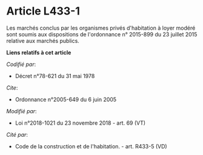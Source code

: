 # Article L433-1

Les marchés conclus par les organismes privés d'habitation à loyer modéré sont soumis aux dispositions de l'ordonnance n°
2015-899 du 23 juillet 2015 relative aux marchés publics.

**Liens relatifs à cet article**

_Codifié par_:

  - Décret n°78-621 du 31 mai 1978

_Cite_:

  - Ordonnance n°2005-649 du 6 juin 2005

_Modifié par_:

  - Loi n°2018-1021 du 23 novembre 2018 - art. 69 (VT)

_Cité par_:

  - Code de la construction et de l'habitation. - art. R433-5 (VD)
